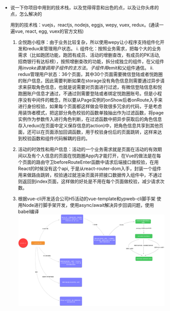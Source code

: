 * 说一下你项目中用到的技术栈，以及觉得得意和出色的点，以及让你头疼的点，怎么解决的

  用到的技术栈：vuejs，reactjs, nodejs, eggjs, wepy, vuex, redux。(通读一遍vue, react, egg, vuex的官方文档)

  1. 企悦跑小程序：由于业务比较复杂，所以使用wepy让小程序支持组件化开发和redux来管理用户状态。
    i. 组件化：按照业务需求，把每个大的业务需求（比如跑团功能，跑团有成员、活动的增删查改，有成员的PK活动, 招商银行有达标榜），按照增删查改的功能，拆分成独立的组件，在父组件用$invoke直接调用子组件的主方法，子组件用$emit和父组件通信。
    ii. redux管理用户状态：36个页面，其中30个页面需要微信登陆或者悦跑圈的账户信息，因此需要判断如果在storage没有角色信息则需要通过异步请求来获取角色信息，也就是说需要对页面进行过滤，有微信登陆信息和悦跑圈账户信息才通过，不通过则需要登陆或者绑定悦跑圈账号。但是小程序没有中间件的概念，所以要从Page实例的onShow后者onRoute入手来进行身份校验，如果每个页面都这样做会导致很多冗余的代码，于是考虑用装饰者模式，把这部分角色校验的函数单独抽出作为过滤函数，将page实例作为参数传入进行角色判断，在过滤函数中把异步获取后的角色信息存入redux(在页面中定义保存信息的action)中，把角色信息共享到其他页面，还可以在页面添加回调函数，用于校验身份后的页面跳转，这样来达到校验函数和组件代码解耦的目的。

  2. 活动的时效性和用户信息：活动的一个业务需求就是页面在活动的有效期间以及有个人信息的页面在悦跑圈App内才能打开，在Vue的做法是在每个页面的路由守卫beforeRouteEnter函数中请求后端接口做校验，在用React的时候没有这个api, 于是从react-router-dom入手，封装一个组件用来做路由跳转，校验通过就渲染页面并把接口数据传入组件中，不通过则返回到index页面，这样做的好处是不用在每个页面做校验，减少请求次数。

  3. 根据vue-cli开发适合公司H5活动的vue-template和ypweb-cli脚手架
  使用Node进行脚手架开发，使用async/await解决异步回调问题，使用babel编译
  ![ypweb-cli](./image/ypweb-cli.png?raw=true 'ypweb-cli')  

  